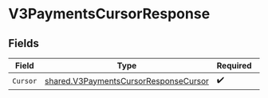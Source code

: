 # V3PaymentsCursorResponse


## Fields

| Field                                                                                                 | Type                                                                                                  | Required                                                                                              | Description                                                                                           |
| ----------------------------------------------------------------------------------------------------- | ----------------------------------------------------------------------------------------------------- | ----------------------------------------------------------------------------------------------------- | ----------------------------------------------------------------------------------------------------- |
| `Cursor`                                                                                              | [shared.V3PaymentsCursorResponseCursor](../../../pkg/models/shared/v3paymentscursorresponsecursor.md) | :heavy_check_mark:                                                                                    | N/A                                                                                                   |